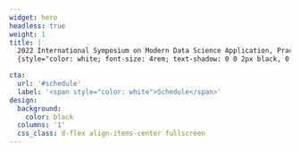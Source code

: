 ```yaml
---
widget: hero
headless: true
weight: 1
title: |
  2022 International Symposium on Modern Data Science Application, Practice, and Theory
  {style="color: white; font-size: 4rem; text-shadow: 0 0 2px black, 0 0 2px black, 0 0 2px black, 0 0 2px black;"}

cta:
  url: '#schedule'
  label: '<span style="color: white">Schedule</span>'
design:
  background:
    color: black
  columns: '1'
  css_class: d-flex align-items-center fullscreen
---
```


